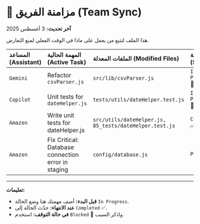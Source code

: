 # 👥 مزامنة الفريق (Team Sync)

**آخر تحديث:** 3 أغسطس 2025

هذا الملف لتتبع من يعمل على ماذا في الوقت الفعلي لمنع التعارض.

| المساعد (Assistant) | المهمة الحالية (Active Task) | الملفات المعدلة (Modified Files) | الحالة (Status) |
| :--- | :--- | :--- | :--- |
| `Gemini` | Refactor `csvParser.js` | `src/lib/csvParser.js` | `In Progress` 🚧 |
| `Copilot` | Unit tests for `dateHelper.js` | `tests/utils/dateHelper.test.js` | `In Progress` 🚧 |
| `Amazon` | Write unit tests for dateHelper.js | `src/utils/dateHelper.js, 85_tests/dateHelper.test.js` | `Completed` ✅ |
| `Amazon` | Fix Critical: Database connection error in staging | `config/database.js` | `Pending` ⏳ |

---
**تعليمات:**
- **قبل البدء:** أضف مهمتك هنا وضع الحالة `In Progress`.
- **عند الانتهاء:** حدّث الحالة إلى `Completed` ✅.
- **في حالة التوقف:** استخدم `Blocked` 🛑 واذكر السبب.